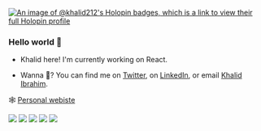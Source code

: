 [![An image of @khalid212's Holopin badges, which is a link to view their full Holopin profile](https://holopin.me/khalid212)](https://holopin.io/@khalid212)


<!---
Khalid-212/Khalid-212 is a ✨ special ✨ repository because its `README.md` (this file) appears on your GitHub profile.
You can click the Preview link to take a look at your changes.
--->
### Hello world 👋

- Khalid here! I'm currently working on React.


- Wanna 💬? You can find me on [Twitter](https://twitter.com/rdpxl), on [LinkedIn](https://www.linkedin.com/in/kalid-js/), or email [Khalid Ibrahim](mailto:khalid.ibr212@gmail.com?subject=[GitHub]).





🕸 [Personal webiste](https://khalidibrahim.tk//)


![](http://github-profile-summary-cards.vercel.app/api/cards/profile-details?username=khalid-212&theme=apprentice)
![](http://github-profile-summary-cards.vercel.app/api/cards/repos-per-language?username=khalid-212&theme=apprentice)
![](http://github-profile-summary-cards.vercel.app/api/cards/most-commit-language?username=khalid-212&theme=apprentice)
![](http://github-profile-summary-cards.vercel.app/api/cards/stats?username=khalid-212&theme=apprentice)
![](http://github-profile-summary-cards.vercel.app/api/cards/productive-time?username=khalid-212&theme=apprentice&utcOffset=8)


